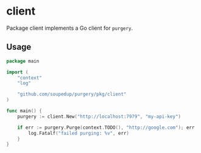 # client

Package client implements a Go client for `purgery`.

## Usage

```go
package main

import (
	"context"
	"log"

	"github.com/soupedup/purgery/pkg/client"
)

func main() {
	purgery := client.New("http://localhost:7979", "my-api-key")

	if err := purgery.Purge(context.TODO(), "http://google.com"); err != nil {
		log.Fatalf("failed purging: %v", err)
	}
}
```
